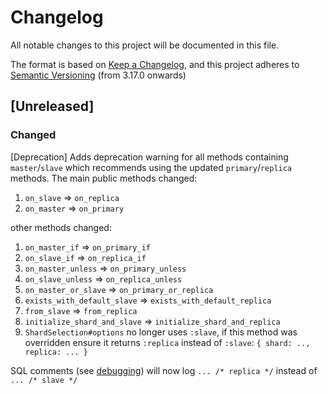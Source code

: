 # Changelog
All notable changes to this project will be documented in this file.

The format is based on [Keep a Changelog](https://keepachangelog.com/en/1.0.0/),
and this project adheres to [Semantic Versioning](https://semver.org/spec/v2.0.0.html) (from 3.17.0 onwards)

## [Unreleased]

### Changed

[Deprecation] Adds deprecation warning for all methods containing `master`/`slave` which recommends using the updated `primary`/`replica` methods. The main public methods changed:

1. `on_slave` => `on_replica`
1. `on_master` => `on_primary`

other methods changed:

1. `on_master_if` => `on_primary_if`
1. `on_slave_if` => `on_replica_if`
1. `on_master_unless` => `on_primary_unless`
1. `on_slave_unless` => `on_replica_unless`
1. `on_master_or_slave` => `on_primary_or_replica`
1. `exists_with_default_slave` => `exists_with_default_replica`
1. `from_slave` => `from_replica`
1. `initialize_shard_and_slave` => `initialize_shard_and_replica`
1. `ShardSelection#options` no longer uses `:slave`, if this method was overridden ensure it returns `:replica` instead of `:slave`: `{ shard: .., replica: ... }`

SQL comments (see [debugging](/README.md#debugging)) will now log `... /* replica */` instead of `... /* slave */`
